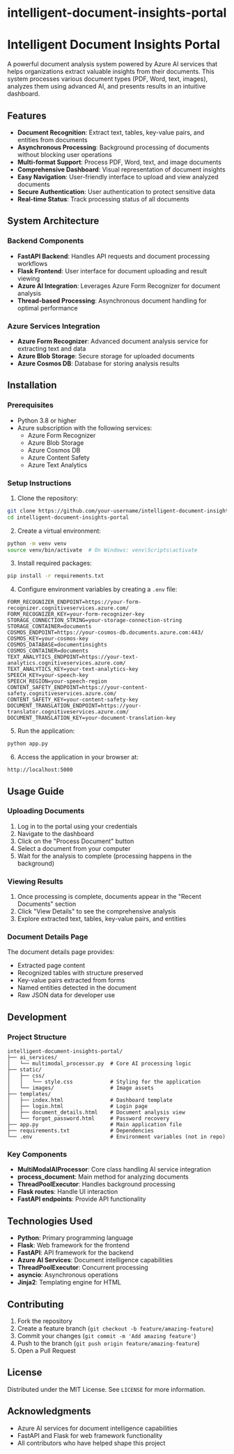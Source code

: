 # intelligent-document-insights-portal
# Intelligent Document Insights Portal

A powerful document analysis system powered by Azure AI services that helps organizations extract valuable insights from their documents. This system processes various document types (PDF, Word, text, images), analyzes them using advanced AI, and presents results in an intuitive dashboard.

## Features

- **Document Recognition**: Extract text, tables, key-value pairs, and entities from documents
- **Asynchronous Processing**: Background processing of documents without blocking user operations
- **Multi-format Support**: Process PDF, Word, text, and image documents
- **Comprehensive Dashboard**: Visual representation of document insights
- **Easy Navigation**: User-friendly interface to upload and view analyzed documents
- **Secure Authentication**: User authentication to protect sensitive data
- **Real-time Status**: Track processing status of all documents

## System Architecture

### Backend Components
- **FastAPI Backend**: Handles API requests and document processing workflows
- **Flask Frontend**: User interface for document uploading and result viewing
- **Azure AI Integration**: Leverages Azure Form Recognizer for document analysis
- **Thread-based Processing**: Asynchronous document handling for optimal performance

### Azure Services Integration
- **Azure Form Recognizer**: Advanced document analysis service for extracting text and data
- **Azure Blob Storage**: Secure storage for uploaded documents
- **Azure Cosmos DB**: Database for storing analysis results

## Installation

### Prerequisites
- Python 3.8 or higher
- Azure subscription with the following services:
  - Azure Form Recognizer
  - Azure Blob Storage
  - Azure Cosmos DB
  - Azure Content Safety
  - Azure Text Analytics

### Setup Instructions

1. Clone the repository:
```bash
git clone https://github.com/your-username/intelligent-document-insights-portal.git
cd intelligent-document-insights-portal
```

2. Create a virtual environment:
```bash
python -m venv venv
source venv/bin/activate  # On Windows: venv\Scripts\activate
```

3. Install required packages:
```bash
pip install -r requirements.txt
```

4. Configure environment variables by creating a `.env` file:
```
FORM_RECOGNIZER_ENDPOINT=https://your-form-recognizer.cognitiveservices.azure.com/
FORM_RECOGNIZER_KEY=your-form-recognizer-key
STORAGE_CONNECTION_STRING=your-storage-connection-string
STORAGE_CONTAINER=documents
COSMOS_ENDPOINT=https://your-cosmos-db.documents.azure.com:443/
COSMOS_KEY=your-cosmos-key
COSMOS_DATABASE=documentinsights
COSMOS_CONTAINER=documents
TEXT_ANALYTICS_ENDPOINT=https://your-text-analytics.cognitiveservices.azure.com/
TEXT_ANALYTICS_KEY=your-text-analytics-key
SPEECH_KEY=your-speech-key
SPEECH_REGION=your-speech-region
CONTENT_SAFETY_ENDPOINT=https://your-content-safety.cognitiveservices.azure.com/
CONTENT_SAFETY_KEY=your-content-safety-key
DOCUMENT_TRANSLATION_ENDPOINT=https://your-translator.cognitiveservices.azure.com/
DOCUMENT_TRANSLATION_KEY=your-document-translation-key
```

5. Run the application:
```bash
python app.py
```

6. Access the application in your browser at:
```
http://localhost:5000
```

## Usage Guide

### Uploading Documents
1. Log in to the portal using your credentials
2. Navigate to the dashboard
3. Click on the "Process Document" button
4. Select a document from your computer
5. Wait for the analysis to complete (processing happens in the background)

### Viewing Results
1. Once processing is complete, documents appear in the "Recent Documents" section
2. Click "View Details" to see the comprehensive analysis
3. Explore extracted text, tables, key-value pairs, and entities

### Document Details Page
The document details page provides:
- Extracted page content
- Recognized tables with structure preserved
- Key-value pairs extracted from forms
- Named entities detected in the document
- Raw JSON data for developer use

## Development

### Project Structure
```
intelligent-document-insights-portal/
├── ai_services/
│   └── multimodal_processor.py  # Core AI processing logic
├── static/
│   ├── css/
│   │   └── style.css            # Styling for the application
│   └── images/                  # Image assets
├── templates/
│   ├── index.html               # Dashboard template
│   ├── login.html               # Login page
│   ├── document_details.html    # Document analysis view
│   └── forgot_password.html     # Password recovery
├── app.py                       # Main application file
├── requirements.txt             # Dependencies
└── .env                         # Environment variables (not in repo)
```

### Key Components
- **MultiModalAIProcessor**: Core class handling AI service integration
- **process_document**: Main method for analyzing documents
- **ThreadPoolExecutor**: Handles background processing
- **Flask routes**: Handle UI interaction
- **FastAPI endpoints**: Provide API functionality

## Technologies Used

- **Python**: Primary programming language
- **Flask**: Web framework for the frontend
- **FastAPI**: API framework for the backend
- **Azure AI Services**: Document intelligence capabilities
- **ThreadPoolExecutor**: Concurrent processing
- **asyncio**: Asynchronous operations
- **Jinja2**: Templating engine for HTML

## Contributing

1. Fork the repository
2. Create a feature branch (`git checkout -b feature/amazing-feature`)
3. Commit your changes (`git commit -m 'Add amazing feature'`)
4. Push to the branch (`git push origin feature/amazing-feature`)
5. Open a Pull Request

## License

Distributed under the MIT License. See `LICENSE` for more information.

## Acknowledgments

- Azure AI services for document intelligence capabilities
- FastAPI and Flask for web framework functionality
- All contributors who have helped shape this project
